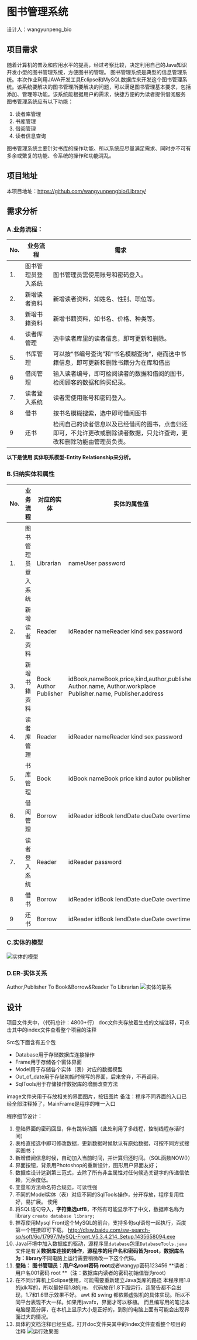 # 图书管理系统

设计人：wangyunpeng_bio

## 项目需求 ##
随着计算机的普及和应用水平的提高，经过考察比较，决定利用自己的Java知识开发小型的图书管理系统，方便图书的管理。
图书管理系统是典型的信息管理系统。本次作业利用JAVA开发工具Eclipse和MySQL数据库来开发这个图书管理系统。该系统要解决的图书管理所要解决的问题，可以满足图书管理基本要求，包括添加、管理等功能。该系统能根据用户的需求，快捷方便的为读者提供借阅服务
图书管理系统应有以下功能：
1.	读者库管理
2.	书库管理
3.	借阅管理
4.	读者信息查询

图书管理系统主要针对书库的操作功能、所以系统应尽量满足需求、同时亦不可有多余或繁复的功能、令系统的操作和功能混乱。

## 项目地址 ##

本项目地址：https://github.com/wangyunpengbio/Library/

## 需求分析 ##

### A.业务流程： ###

No.|业务流程|需求
--- |---|---
1.|图书管理员登入系统|图书管理员需使用账号和密码登入。
2.|新增读者资料|新增读者资料，如姓名、性别、职位等。
3.|新增书籍资料|新增书籍资料，如书名、价格、种类等。
4.|读者库管理|选中读者库里的读者信息，即可更新和删除。
5.|书库管理|可以按“书编号查询”和“书名模糊查询”，继而选中书籍信息，即可更新和删除书籍分为在库和借出
6|借阅管理|输入读者编号，即可检阅读者的数据和借阅的图书，检阅顾客的数据和购买纪录。
7.|读者登入系统|读者需使用账号和密码登入。
8|借书|按书名模糊搜索，选中即可借阅图书
9|还书|检阅自己的读者信息以及已经借阅的图书，点击归还即可，不允许更改或删除读者数据，只允许查询，更改和删除功能由管理员负责。


**以下是使用 实体联系模型-Entity Relationship来分析。**

### B.归纳实体和属性 ###

No.|业务流程|对应的实体|实体的属性值
---|---|---|---
1.|图书管理员登入系统|Librarian|nameUser password
2.|新增读者资料|Reader|idReader nameReader kind sex password
3.|新增书籍资料|Book Author Publisher|idBook,nameBook,price,kind,author,publisher Author.name, Author.workplace Publisher.name, Publisher.address
4.|读者库管理|Reader|idReader nameReader kind sex password
5.|书库管理|Book|idBook nameBook price kind autor publisher
6.|借阅管理|Borrow|idReader idBook lendDate dueDate overtime
7.|读者登入系统|Reader|idReader password
8|借书|Borrow|idReader idBook lendDate dueDate overtime
9|还书|Borrow|idReader idBook lendDate dueDate overtime



### C.实体的模型 ###
![实体的模型](https://i.imgur.com/JIJH9tQ.jpg)

### D.ER-实体关系 ###
Author,Publisher To Book&Borrow&Reader To Librarian
![实体的联系](https://i.imgur.com/pEk2Ezb.jpg)

## 设计 ##
项目文件夹中，（代码总计：4800+行）
doc文件夹存放着生成的文档注释，可点击其中的index文件查看整个项目的注释

Src包下面含有五个包
- Database用于存储数据库连接操作
- Frame用于存储各个窗体界面
- Model用于存储各个实体（表）对应的数据模型
- Out_of_date用于存储初始时候写的界面，后来舍弃，不再调用。
- SqlTools用于存储操作数据库的增删改查方法

image文件夹用于存放相关的界面图片，按钮图片
备注：程序不同界面的入口已经全部注释掉了，MainFrame是程序的唯一入口

程序细节设计：
1. 登陆界面的密码回显，伴有跳转动画（此处利用了多线程，控制线程存活时间）
2. 表格直接选中即可修改数据，更新数据时候默认有原始数据，可按不同方式搜索图书；
3. 新增借阅信息时候，自动加入当前时间，并计算归还时间。（SQL函数NOW()）
4. 界面按钮，背景用Photoshop的重新设计，图形用户界面友好；
5. 数据库设计达到第三范式，去除了所有非主属性对任何候选关键字的传递信依赖，冗余度低。
6. 变量和方法命名符合规范，可读性强
7. 不同的Model实体（表）对应不同的SqlTools操作，分开存放，程序复用性好，易扩展。
使用
1. 将SQL语句导入，**字符集选utf8**，不然有可能显示不了中文，数据库名称为library
`create database library;`
2. 推荐使用Mysql Front这个MySQL的前台，支持多句sql语句一起执行，百度第一个链接即可下载。
http://dlsw.baidu.com/sw-search-sp/soft/6c/17997/MySQL-Front_V5.3.4.214_Setup.1435658094.exe
3. Java环境中加入数据库的驱动，源程序里`database`包里`DatabaseTools.java`文件是有关**数据库连接的操作**，**源程序的用户名和密码皆为root，数据库名为：library**不同电脑上运行需要稍微改一下这个代码。
4. **登陆：**
**图书管理员：用户名root密码 root**或者wangyp密码123456
**读者：用户名001密码 root **（注：数据库内读者的密码初始值皆为root）
5. 在不同计算机上Eclipse使用，可能需要重新建立Java类库的路径
本程序用1.8的jdk写的，所以最好用1.8的jre。
代码放在1.8下面运行，连警告都不会出现，1.7和1.6显示效果不好。
awt 和 swing 都依赖虚拟机的具体实现。所以不同平台表现不大一样。如果用javafx，界面才可以移植。
而且编写用的笔记本电脑是高分屏，在本机上显示大小是正好的，到别的电脑上面有可能会出现界面过大的情况。
6. 具体的文档注释已经生成，打开doc文件夹其中的index文件查看整个项目的注释
![运行效果图](https://i.imgur.com/rZF0pXM.png)
